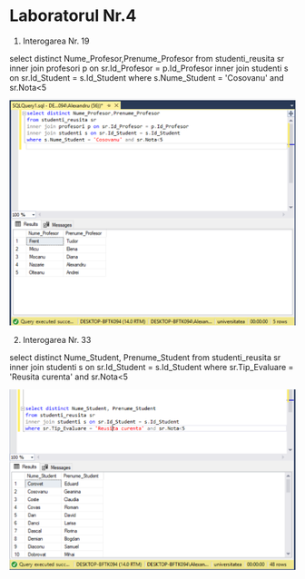 # Laboratorul Nr.4

1. Interogarea Nr. 19

select distinct Nume_Profesor,Prenume_Profesor
from studenti_reusita sr
inner join profesori p on sr.Id_Profesor = p.Id_Profesor
inner join studenti s on sr.Id_Student = s.Id_Student
where s.Nume_Student = 'Cosovanu' and sr.Nota<5


![interogarea 19](Image1.png)


2. Interogarea Nr. 33

select distinct Nume_Student, Prenume_Student
from studenti_reusita sr
inner join studenti s on sr.Id_Student = s.Id_Student
where sr.Tip_Evaluare = 'Reusita curenta' and sr.Nota<5


![interogarea 33](Image2.png)